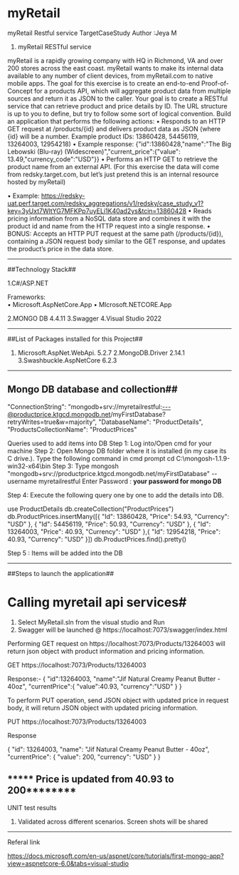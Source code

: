 # myRetail
myRetail Restful service
TargetCaseStudy
Author :Jeya M

1.	myRetail RESTful service

myRetail is a rapidly growing company with HQ in Richmond, VA and over 200 stores across the east coast. myRetail wants to make its internal data available to any number of client devices, from myRetail.com to native mobile apps. 
The goal for this exercise is to create an end-to-end Proof-of-Concept for a products API, which will aggregate product data from multiple sources and return it as JSON to the caller. 
Your goal is to create a RESTful service that can retrieve product and price details by ID. The URL structure is up to you to define, but try to follow some sort of logical convention.
Build an application that performs the following actions: 
•	Responds to an HTTP GET request at /products/{id} and delivers product data as JSON (where {id} will be a number. 
Example product IDs: 13860428, 54456119, 13264003, 12954218) 
•	Example response: {"id":13860428,"name":"The Big Lebowski (Blu-ray) (Widescreen)","current_price":{"value": 13.49,"currency_code":"USD"}}
•	Performs an HTTP GET to retrieve the product name from an external API. (For this exercise the data will come from redsky.target.com, but let’s just pretend this is an internal resource hosted by myRetail) 

•	Example: 
https://redsky-uat.perf.target.com/redsky_aggregations/v1/redsky/case_study_v1?key=3yUxt7WltYG7MFKPp7uyELi1K40ad2ys&tcin=13860428
•	Reads pricing information from a NoSQL data store and combines it with the product id and name from the HTTP request into a single response. 
•	BONUS: Accepts an HTTP PUT request at the same path (/products/{id}), containing a JSON request body similar to the GET response, and updates the product’s price in the data store. 

----------------------------------------------------------------------------------------------------------------------------------------------

##Technology Stack##

1.C#/ASP.NET
 
 Frameworks:  
       • Microsoft.AspNetCore.App
       • MIcrosoft.NETCORE.App  

2.MONGO DB 4.4.11
3.Swagger 
4.Visual Studio 2022


----------------------------------------------------------------------------------------------------------------

##List of Packages installed for this Project##

1. Microsoft.AspNet.WebApi. 5.2.7
2.MongoDB.Driver 2.14.1
3.Swashbuckle.AspNetCore 6.2.3

------------------------------------------------------------------------------------------------

## Mongo DB database and collection##


"ConnectionString": "mongodb+srv://myretailrestful:---@productprice.ktgcd.mongodb.net/myFirstDatabase?retryWrites=true&w=majority",
"DatabaseName": "ProductDetails",
"ProductsCollectionName": "ProductPrices"

Queries used to add items into DB
Step 1: Log into/Open cmd for your machine
Step 2: Open Mongo DB folder where it is installed (in my case its C drive.). 
        Type the following command in cmd prompt
        cd C:\mongosh-1.1.9-win32-x64\bin
Step 3: Type mongosh "mongodb+srv://productprice.ktgcd.mongodb.net/myFirstDatabase" --username myretailrestful
        Enter Password : **your password for mongo DB** 

Step 4: Execute the following query one by one to add the details into DB.


use ProductDetails
db.createCollection("ProductPrices")
db.ProductPrices.insertMany([{ "Id": 13860428, "Price": 54.93, "Currency": "USD" }, { "Id": 54456119, "Price": 50.93, "Currency": "USD" }, { "Id": 13264003, "Price": 40.93, "Currency": "USD" },{ "Id": 12954218, "Price": 40.93, "Currency": "USD" }])
db.ProductPrices.find().pretty()

Step 5 : Items will be added into the DB

--------------------------------------------------------------------------------------------------------------

##Steps to launch the application##
# Calling myretail api services#

1. Select MyRetail.sln from the visual studio and Run
2. Swagger will be launched @ https://localhost:7073/swagger/index.html

Performing GET request on https://localhost:7073/Products/13264003 will return json object with product information and pricing information.

GET https://localhost:7073/Products/13264003

Response:-
{
   "id":13264003,
   "name":"Jif Natural Creamy Peanut Butter - 40oz",
   "currentPrice":{
      "value":40.93,
      "currency":"USD"
   }
}


To perform PUT operation, send JSON object with updated price in request body, it will return JSON object with updated pricing information.

PUT https://localhost:7073/Products/13264003

Response

{
  "id": 13264003,
  "name": "Jif Natural Creamy Peanut Butter - 40oz",
  "currentPrice": {
    "value": 200,
    "currency": "USD"
  }
}

***** Price is updated from 40.93 to 200********
----------------------------------------------------------------------------------------------------------------



UNIT test results 
1. Validated across different scenarios. Screen shots will be shared 
------------------------------------------------------------------------------------------------------------------

Referal link

https://docs.microsoft.com/en-us/aspnet/core/tutorials/first-mongo-app?view=aspnetcore-6.0&tabs=visual-studio
